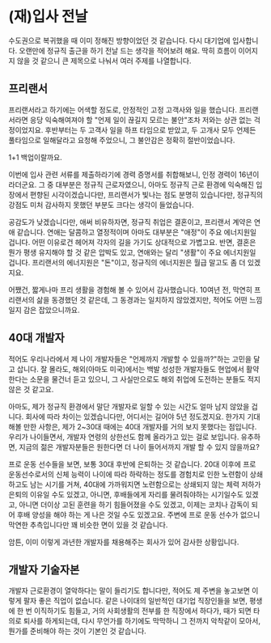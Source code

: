 # (재)입사 전날

수도권으로 복귀했을 때 이미 정해진 방향이었던 것 같습니다. 다시 대기업에 입사합니다. 오랜만에 정규직 출근을 하기 전날 드는 생각을 적어보려 해요. 딱히 흐름이 이어지지 않을 것 같으니 큰 제목으로 나눠서 여러 주제를 나열합니다.

## 프리랜서

프리랜서라고 하기에는 어색할 정도로, 안정적인 고정 고객사와 일을 했습니다. 프리랜서라면 응당 익숙해여져야 할 "언제 일이 끊길지 모르는 불안"조차 저와는 상관 없는 걱정이었지요. 후반부터는 두 고객사 일을 하프 타임으로 받았고, 두 고개사 모두 언제든 풀타임으로 일해달라고 요청해 주었으니, 그 불안감은 정확히 절반이었습니다.

1+1 백업이랄까요.

이번에 입사 관련 서류를 제출하라기에 경력 증명서를 취합해보니, 인정 경력이 16년이라더군요. 그 중 대부분은 정규직 근로자였으니, 아마도 정규직 근로 환경에 익숙해진 입장에서 편향된 시각이겠습니다만, 프리랜서가 빛나는 점도 분명히 있습니다만, 정규직의 강점도 미처 감사하지 못했던 부분도 크다는 생각이 들었습니다.

공감도가 낮겠습니다만, 애써 비유하자면, 정규직 취업은 결혼이고, 프리랜서 계약은 연애 같습니다. 연애는 달콤하고 열정적이며 아마도 대부분은 "애정"이 주요 에너지원일 겁니다. 어떤 이유로건 헤어져 각자의 길을 가기도 상대적으로 가볍고요. 반면, 결혼은 뭔가 평생 유지해야 할 것 같은 압박도 있고, 연애와는 달리 "생활"이 주요 에너지원일 겁니다.  프리랜서의 에너지원은 "돈"이고, 정규직의 에너지원은 월급 말고도 좀 더 있겠지요.

어쨌건, 짧게나마 프리 생활을 경험해 볼 수 있어서 감사했습니다. 10여년 전, 막연히 프리랜서의 삶을 동경했던 것 같은데, 그 동경과는 일치하지 않았겠지만, 적어도 어떤 느낌일지 감은 잡았으니까요.

## 40대 개발자

적어도 우리나라에서 제 나이 개발자들은 "언제까지 개발할 수 있을까?"하는 고민을 달고 삽니다. 잘 몰라도, 해외(아마도 미국)에서는 백발 성성한 개발자들도 현업에서 활약한다는 소문을 물건너 듣고 있으니, 그 사실만으로도 해외 취업에 도전하는 분들도 적지 않은 것 같고요.

아마도, 제가 정규직 환경에서 말단 개발자로 일할 수 있는 시간도 얼마 남지 않았을 겁니다. 회사에 따라 차이는 있겠습니다만, 어디서는 길어야 5년 정도겠지요. 한가지 기대해볼 만한 사항은, 제가 2~30대 때에는 40대 개발자를 거의 보지 못했다는 점입니다. 우리가 나이들면서, 개발자 연령의 상한선도 함께 올라가고 있는 걸로 보입니다. 유추하면, 지금의 젊은 개발자분들은 원한다면 더 나이 들어서까지 개발 할 수 있지 않을까요?

프로 운동 선수들을 보면, 보통 30대 후반에 은퇴하는 것 같습니다. 20대 이후에 프로 운동선수로서의 신체 능력이 나이에 따라 하락하는 정도를 경험치로 인한 노련함이 상쇄하고도 남는 시기를 거쳐, 40대에 가까워지면 노련함으로는 상쇄되지 않는 체력 저하가 은퇴의 이유일 수도 있겠고, 아니면, 후배들에게 자리를 물려줘야하는 시기일수도 있겠고, 아니면 더이상 고된 훈련을 하기 힘들어졌을 수도 있겠고, 이제는 코치나 감독이 되어 후배 양성을 해야 하는 게 나은 것일 수도 있겠고요. 주변에 프로 운동 선수가 없으니 막연한 추측입니다만 꽤 비슷한 면이 있을 것 같습니다.

암튼, 이미 이렇게 과년한 개발자를 채용해주는 회사가 있어 감사한 상황입니다.

## 개발자 기술자본

개발자 근로환경이 열악하다는 말이 들리기도 합니다만, 적어도 제 주변을 놓고보면 이렇게 팔자 좋은 직업이 없습니다. 같은 나이대의 일반적인 대기업 직장인들을 보면, 평생에 한 번 이직하기도 힘들고, 거의 사회생활의 전부를 한 직장에서 하다가, 때가 되면 타의로 퇴사를 하게되는데, 다시 무언가를 하기에도 막막하니 그 전까지 악착같이 모아서, 뭔가를 준비해야 하는 것이 기본인 것 같습니다.
